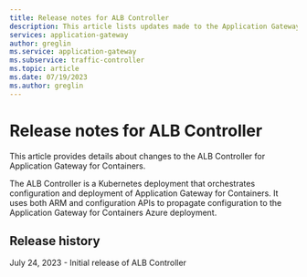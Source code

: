 ```yaml
---
title: Release notes for ALB Controller
description: This article lists updates made to the Application Gateway for Containers ALB Controller
services: application-gateway
author: greglin
ms.service: application-gateway
ms.subservice: traffic-controller
ms.topic: article
ms.date: 07/19/2023
ms.author: greglin
---
```


# Release notes for ALB Controller

This article provides details about changes to the ALB Controller for Application Gateway for Containers.

The ALB Controller is a Kubernetes deployment that orchestrates configuration and deployment of Application Gateway for Containers. It uses both ARM and configuration APIs to propagate configuration to the Application Gateway for Containers Azure deployment.

## Release history

July 24, 2023 - Initial release of ALB Controller
